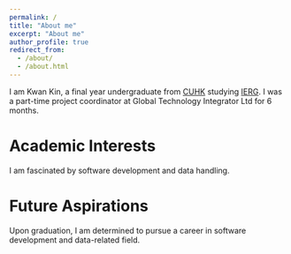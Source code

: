 ```yaml
---
permalink: /
title: "About me"
excerpt: "About me"
author_profile: true
redirect_from: 
  - /about/
  - /about.html
---
```


I am Kwan Kin, a final year undergraduate from [CUHK](https://www.cuhk.edu.hk/english/index.html) studying [IERG](https://www.ie.cuhk.edu.hk/programmes/ierg_overview.shtml). I was a part-time project coordinator at Global Technology Integrator Ltd for 6 months.

Academic Interests
======
I am fascinated by software development and data handling.

Future Aspirations
======
Upon graduation, I am determined to pursue a career in software development and data-related field.
